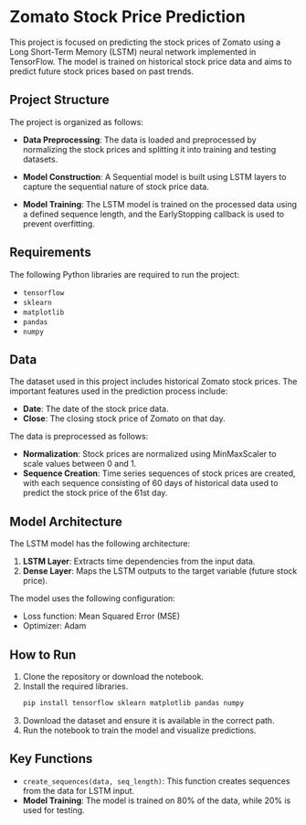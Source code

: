 
# Zomato Stock Price Prediction 

This project is focused on predicting the stock prices of Zomato using a Long Short-Term Memory (LSTM) neural network implemented in TensorFlow. The model is trained on historical stock price data and aims to predict future stock prices based on past trends.

## Project Structure

The project is organized as follows:

- **Data Preprocessing**: 
  The data is loaded and preprocessed by normalizing the stock prices and splitting it into training and testing datasets.
  
- **Model Construction**: 
  A Sequential model is built using LSTM layers to capture the sequential nature of stock price data.

- **Model Training**: 
  The LSTM model is trained on the processed data using a defined sequence length, and the EarlyStopping callback is used to prevent overfitting.

## Requirements

The following Python libraries are required to run the project:

- `tensorflow`
- `sklearn`
- `matplotlib`
- `pandas`
- `numpy`

## Data

The dataset used in this project includes historical Zomato stock prices. The important features used in the prediction process include:

- **Date**: The date of the stock price data.
- **Close**: The closing stock price of Zomato on that day.

The data is preprocessed as follows:
- **Normalization**: Stock prices are normalized using MinMaxScaler to scale values between 0 and 1.
- **Sequence Creation**: Time series sequences of stock prices are created, with each sequence consisting of 60 days of historical data used to predict the stock price of the 61st day.

## Model Architecture

The LSTM model has the following architecture:

1. **LSTM Layer**: Extracts time dependencies from the input data.
2. **Dense Layer**: Maps the LSTM outputs to the target variable (future stock price).

The model uses the following configuration:
- Loss function: Mean Squared Error (MSE)
- Optimizer: Adam

## How to Run

1. Clone the repository or download the notebook.
2. Install the required libraries.
   ```bash
   pip install tensorflow sklearn matplotlib pandas numpy
   ```
3. Download the dataset and ensure it is available in the correct path.
4. Run the notebook to train the model and visualize predictions.

## Key Functions

- `create_sequences(data, seq_length)`: This function creates sequences from the data for LSTM input.
- **Model Training**: The model is trained on 80% of the data, while 20% is used for testing.

